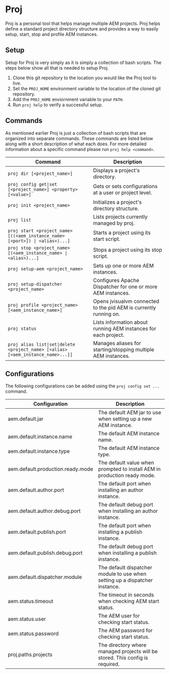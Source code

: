 # Proj
Proj is a personal tool that helps manage multiple AEM projects.  Proj helps define a standard project directory structure and provides a way to easily setup, start, stop and profile AEM instances.

## Setup
Setup for Proj is very simply as it is simply a collection of bash scripts.  The steps below show all that is needed to setup Proj.

1. Clone this git repository to the location you would like the Proj tool to live.
2. Set the `PROJ_HOME` environment variable to the location of the cloned git repository.
3. Add the `PROJ_HOME` enviornment variable to your `PATH`.
4. Run `proj help` to verify a successful setup.

## Commands
As mentioned earlier Proj is just a collection of bash scripts that are organized into separate commands.  These commands are listed below along with a short description of what each does.  For more detailed information about a specific command please run `proj help <command>`.

| Command                                                                                                               | Description                                                       |
| --------------------------------------------------------------------------------------------------------------------- | ----------------------------------------------------------------- |
| <code>proj dir [&lt;project_name&gt;]</code>                                                                          | Displays a project's directory.                                   |
| <code>proj config get&#124;set [&lt;project_name&gt;] &lt;property&gt; [&lt;value&gt;]</code>                         | Gets or sets configurations at a user or project level.           |
| <code>proj init &lt;project_name&gt;</code>                                                                           | Initializes a project's directory structure.                      |
| <code>proj list</code>                                                                                                | Lists projects currently managed by proj.                         |
| <code>proj start &lt;project_name&gt; [((&lt;aem_instance_name&gt; [&lt;port&gt;]) &#124; &lt;alias&gt;)...]</code>   | Starts a project using its start script.                          |
| <code>proj stop &lt;project_name&gt; [(&lt;aem_instance_name&gt; &#124; &lt;alias&gt;)...]</code>                     | Stops a project using its stop script.                            |
| <code>proj setup-aem &lt;project_name&gt;</code>                                                                      | Sets up one or more AEM instances.                                |
| <code>proj setup-dispatcher &lt;project_name&gt;</code>                                                               | Configures Apache Dispatcher for one or more AEM instances.       |
| <code>proj profile &lt;project_name&gt; [&lt;aem_instance_name&gt;]</code>                                            | Opens jvisualvm connected to the pid AEM is currently running on. |
| <code>proj status</code>                                                                                              | Lists information about running AEM instances for each project.   |
| <code>proj alias list&#124;set&#124;delete &lt;project_name&gt; [&lt;alias&gt; [&lt;aem_instance_name&gt;...]]</code> | Manages aliases for starting/stopping multiple AEM instances.     |

## Configurations
The following configurations can be added using the `proj config set ...` command.

| Configuration                     | Description                                                                    |
| --------------------------------- | ------------------------------------------------------------------------------ |
| aem.default.jar                   | The default AEM jar to use when setting up a new AEM instance.                 |
| aem.default.instance.name         | The default AEM instance name.                                                 |
| aem.default.instance.type         | The default AEM instance type.                                                 |
| aem.default.production.ready.mode | The default value when prompted to install AEM in production ready mode.       |
| aem.default.author.port           | The default port when installing an author instance.                           |
| aem.default.author.debug.port     | The default debug port when installing an author instance.                     |
| aem.default.publish.port          | The default port when installing a publish instance.                           |
| aem.default.publish.debug.port    | The default debug port when installing a publish instance.                     |
| aem.default.dispatcher.module     | The default dispatcher module to use when setting up a dispatcher instance.    |
| aem.status.timeout                | The timeout in seconds when checking AEM start status.                         |
| aem.status.user                   | The AEM user for checking start status.                                        |
| aem.status.password               | The AEM password for checking start status.                                    |
| proj.paths.projects               | The directory where managed projects will be stored.  This config is required. |
